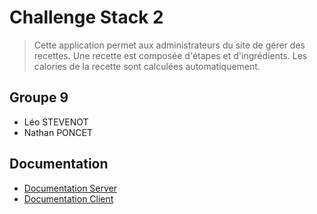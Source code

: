 # Challenge Stack 2
> Cette application permet aux administrateurs du site de gérer des recettes. Une recette est composée d'étapes et d'ingrédients. Les calories de la recette sont calculées automatiquement.
## Groupe 9
- Léo STEVENOT
- Nathan PONCET

## Documentation
- [Documentation Server](./server/README.md)
- [Documentation Client](./client/README.md)
